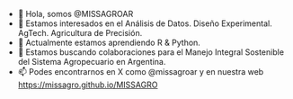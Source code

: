 - 👋 Hola, somos @MISSAGROAR
- 👀 Estamos interesados en el Análisis de Datos. Diseño Experimental. AgTech. Agricultura de Precisión.
- 🌱 Actualmente estamos aprendiendo R & Python.
- 💞️ Estamos buscando colaboraciones para el Manejo Integral Sostenible del Sistema Agropecuario en Argentina.
- 📫 Podes encontrarnos en X como @missagroar y en nuestra web https://missagro.github.io/MISSAGRO
